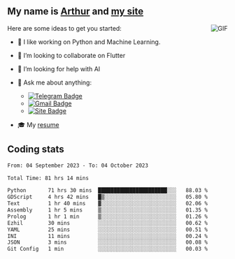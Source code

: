 
## My name is [Arthur](https://www.linkedin.com/in/arthur-novais-201420/) and [my site](https://arthurcn96.github.io/)

<!--
**Arthurcn96/Arthurcn96** is a ✨ _special_ ✨ repository because its `README.md` (this file) appears on your GitHub profile.
-->
<img align="right"  max-width="440" max-height="240" alt="GIF" src="https://raw.githubusercontent.com/Arthurcn96/Arthurcn96/master/helloThere.gif" />

Here are some ideas to get you started:

- 🤖 I like working on Python and Machine Learning.
- 👯 I’m looking to collaborate on Flutter
- 🤔 I’m looking for help with AI
- 💬 Ask me about anything:
    - [![Telegram Badge](https://img.shields.io/badge/-@Arthurcn9-0088cc?style=for-the-badge&logo=Telegram&logoColor=white)](https://t.me/Arthurcn9)
    - [![Gmail Badge](https://img.shields.io/badge/-@Arthurcn9-red?style=for-the-badge&logo=Gmail&logoColor=white)](mailto:Arthurcn96@gmail.com)
    - [![Site Badge](https://img.shields.io/badge/arthurcn96.github.io-informational?style=for-the-badge&logo=internetexplorer)](https://arthurcn96.github.io/)

- 🎓 My [resume](https://github.com/Arthurcn96/resume/blob/master/Resume_PT-BR.pdf)


## Coding stats
<!--START_SECTION:waka-->

```txt
From: 04 September 2023 - To: 04 October 2023

Total Time: 81 hrs 14 mins

Python       71 hrs 30 mins  ██████████████████████░░░   88.03 %
GDScript     4 hrs 42 mins   █▒░░░░░░░░░░░░░░░░░░░░░░░   05.80 %
Text         1 hr 40 mins    ▓░░░░░░░░░░░░░░░░░░░░░░░░   02.06 %
Assembly     1 hr 5 mins     ▒░░░░░░░░░░░░░░░░░░░░░░░░   01.35 %
Prolog       1 hr 1 min      ▒░░░░░░░░░░░░░░░░░░░░░░░░   01.26 %
Ezhil        30 mins         ░░░░░░░░░░░░░░░░░░░░░░░░░   00.62 %
YAML         25 mins         ░░░░░░░░░░░░░░░░░░░░░░░░░   00.51 %
INI          11 mins         ░░░░░░░░░░░░░░░░░░░░░░░░░   00.24 %
JSON         3 mins          ░░░░░░░░░░░░░░░░░░░░░░░░░   00.08 %
Git Config   1 min           ░░░░░░░░░░░░░░░░░░░░░░░░░   00.03 %
```

<!--END_SECTION:waka-->
